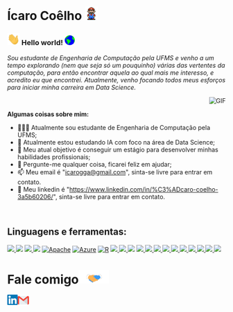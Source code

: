 # Ícaro Coêlho&nbsp;<img src="https://github.com/SatYu26/SatYu26/blob/master/Assets/Mario_Hello_Big.gif" width="30px">

### <img src="https://github.com/SatYu26/SatYu26/blob/master/Assets/Hi.gif" width="29px"> Hello world!&nbsp;<img src="https://github.com/SatYu26/SatYu26/blob/master/Assets/Earth.gif" width="24px">

<p>
  <em>
    Sou estudante de Engenharia de Computação pela UFMS e venho a um tempo explorando (nem que seja só um pouquinho) várias das vertentes da computação, para então encontrar aquela ao qual mais me interesso, e acredito eu que encontrei. Atualmente, venho focando todos meus esforços para iniciar minha carreira em Data Science.
  </em>  
</p>

<img align="right" alt="GIF" src="https://i.pinimg.com/originals/e4/26/70/e426702edf874b181aced1e2fa5c6cde.gif" />

<br>

**Algumas coisas sobre mim:**

- 👨🏽‍💻 Atualmente sou estudante de Engenharia de Computação pela UFMS;
- 🌱 Atualmente estou estudando IA com foco na área de Data Science;  
- 🤔 Meu atual objetivo é conseguir um estágio para desenvolver minhas habilidades profissionais;
- 💬 Pergunte-me qualquer coisa, ficarei feliz em ajudar;
- 📫 Meu email é "icarogga@gmail.com", sinta-se livre para entrar em contato.
- 📝 Meu linkedin é "https://www.linkedin.com/in/%C3%ADcaro-coelho-3a5b60206/", sinta-se livre para entrar em contato.

<br>

## Linguagens e ferramentas:

<p align="left">
  <a href="https://www.python.org" target="_blank"> <img src="https://img.shields.io/badge/python-%2314354C.svg?style=for-the-badge&logo=python&logoColor=white"/> </a>
  <a href="https://www.tensorflow.org/?hl=pt-br" target="_blank"> 
    <img src="https://img.shields.io/badge/TensorFlow-FF6F00?style=for-the-badge&logo=TensorFlow&logoColor=white"/></a>
  <a href="https://scikit-learn.org/" target="_blank"> <img src="https://img.shields.io/badge/scikit_learn-F7931E?style=for-the-badge&logo=scikit-learn&logoColor=white"/> </a>
  <a href="https://pytorch.org" target="_blank"> <img src="https://img.shields.io/badge/PyTorch-%23EE4C2C.svg?style=for-the-badge&logo=PyTorch&logoColor=white"/></a>
  <a href="https://www.apache.org" target="_blank"> 
    <img alt="Apache" src="https://img.shields.io/badge/apache-%23D42029.svg?style=for-the-badge&logo=apache&logoColor=white"/></a>
  <a href="https://azure.microsoft.com/pt-br/" target="_blank">
    <img alt="Azure" src="https://img.shields.io/badge/azure-%230072C6.svg?style=for-the-badge&logo=azure-devops&logoColor=white"/></a>
  <a href="https://www.r-project.org" target="_blank"> 
    <img alt="R" src="https://img.shields.io/badge/r-%23276DC3.svg?style=for-the-badge&logo=r&logoColor=white"/></a>
  <a href="https://aws.amazon.com/pt/" target="_blank"> <img src="https://img.shields.io/badge/Amazon_AWS-232F3E?style=for-the-badge&logo=amazon-aws&logoColor=white"/> </a> 
  <a href="https://www.java.com" target="_blank"> <img src="https://img.shields.io/badge/Java-ED8B00?style=for-the-badge&logo=java&logoColor=white"/> </a>
  <a href="https://spring.io" target="_blank"> <img src="https://img.shields.io/badge/spring-%236DB33F.svg?style=for-the-badge&logo=spring&logoColor=white"/></a>
  <a href="https://flutter.dev" target="_blank"><img src="https://img.shields.io/badge/Flutter-02569B?style=for-the-badge&logo=flutter&logoColor=white"/> </a>
  <a href="https://www.w3.org/html/" target="_blank"><img src="https://img.shields.io/badge/HTML5-E34F26?style=for-the-badge&logo=html5&logoColor=white"/> </a> 
  <a href="https://www.w3schools.com/css/" target="_blank"> <img src="https://img.shields.io/badge/CSS3-1572B6?style=for-the-badge&logo=css3&logoColor=white"/> </a> 
  <a href="https://developer.mozilla.org/en-US/docs/Web/JavaScript" target="_blank"> 
    <img src="https://img.shields.io/badge/JavaScript-F7DF1E?style=for-the-badge&logo=javascript&logoColor=black"/> </a>
  <a href="https://reactjs.org/" target="_blank"> <img src="https://img.shields.io/badge/React-20232A?style=for-the-badge&logo=react&logoColor=61DAFB"/> </a>
  <a href="https://dart.dev" target="_blank"> <img src="https://img.shields.io/badge/Dart-0175C2?style=for-the-badge&logo=dart&logoColor=white"/> </a>
  <a href="https://getbootstrap.com" target="_blank"> <img src="https://img.shields.io/badge/Bootstrap-563D7C?style=for-the-badge&logo=bootstrap&logoColor=white"/> </a> 
  <a href="https://www.cprogramming.com/" target="_blank"> <img src="https://img.shields.io/badge/C-00599C?style=for-the-badge&logo=c&logoColor=white"/> </a> 
  <a href="https://www.w3schools.com/cpp/" target="_blank"> <img src="https://img.shields.io/badge/C%2B%2B-00599C?style=for-the-badge&logo=c%2B%2B&logoColor=white"/> </a>
  <a href="https://www.arduino.cc" target="_blank"> <img src="https://img.shields.io/badge/-Arduino-00979D?style=for-the-badge&logo=Arduino&logoColor=white"/> </a>
</p>

# Fale comigo<img src="https://github.com/SatYu26/SatYu26/blob/master/Assets/Handshake.gif" height="32px">

  <a href="https://www.linkedin.com/in/%C3%ADcaro-coelho-3a5b60206/">
    <img align="left" alt="Ícaro Coêlho | Linkedin" width="24px" src="https://github.com/SatYu26/SatYu26/blob/master/Assets/Linkedin.svg" />
  </a> &nbsp;&nbsp;
  <a href="mailto:icarogga@gmail.com">
    <img align="left" alt="Ícaro Coêlho | Gmail" width="26px" src="https://github.com/SatYu26/SatYu26/blob/master/Assets/Gmail.svg" />
  </a>


<br><br>
